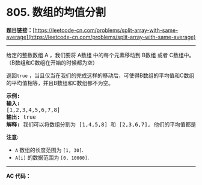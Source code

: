 # 805. 数组的均值分割

**题目链接：**[https://leetcode-cn.com/problems/split-array-with-same-average](https://leetcode-cn.com/problems/split-array-with-same-average)

---

<div class="content__1Y2H">
 <div class="notranslate">
  <p>给定的整数数组 A ，我们要将 A数组 中的每个元素移动到 B数组 或者 C数组中。（B数组和C数组在开始的时候都为空）</p> 
  <p>返回<code>true</code> ，当且仅当在我们的完成这样的移动后，可使得B数组的平均值和C数组的平均值相等，并且B数组和C数组都不为空。</p> 
  <pre class="language-text"><strong>示例:</strong>
<strong>输入:</strong> 
[1,2,3,4,5,6,7,8]
<strong>输出:</strong> true
<strong>解释: </strong>我们可以将数组分割为 [1,4,5,8] 和 [2,3,6,7], 他们的平均值都是4.5。
</pre> 
  <p><strong>注意:</strong></p> 
  <ul> 
   <li><code>A</code> 数组的长度范围为 <code>[1, 30]</code>.</li> 
   <li><code>A[i]</code> 的数据范围为 <code>[0, 10000]</code>.</li> 
  </ul> 
 </div>
</div>

---

**AC 代码：**

```java

```